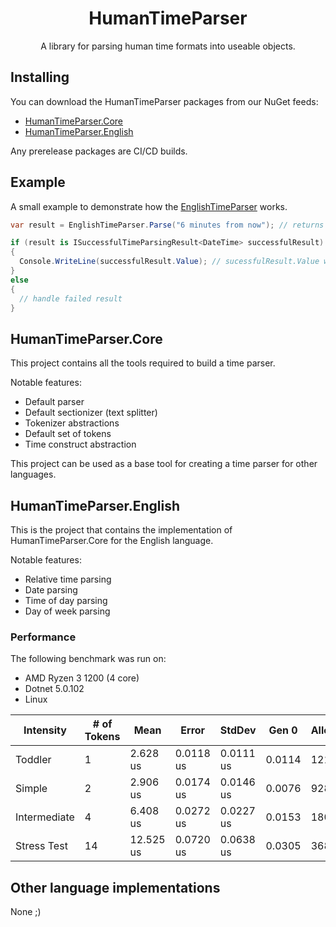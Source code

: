 <div align="center">
  <h1>HumanTimeParser</h1>
  <p>A library for parsing human time formats into useable objects.</p>
</div>

## Installing
You can download the HumanTimeParser packages from our NuGet feeds:
* [HumanTimeParser.Core](https://www.nuget.org/packages/HumanTimeParser.Core/)
* [HumanTimeParser.English](https://www.nuget.org/packages/HumanTimeParser.English)

Any prerelease packages are CI/CD builds.

## Example
A small example to demonstrate how the [EnglishTimeParser](https://github.com/Zackattak01/HumanTimeParser/blob/main/src/HumanTimeParser.English/EnglishTimeParser.cs) works.
```csharp
var result = EnglishTimeParser.Parse("6 minutes from now"); // returns a generic ITimeParsingResult

if (result is ISuccessfulTimeParsingResult<DateTime> successfulResult) // to determine if the result is successful or not we pattern match.  DefaultTimeParsingResult also works.
{
  Console.WriteLine(successfulResult.Value); // sucessfulResult.Value will represent a time 6 minutes from DateTime.Now
}
else
{
  // handle failed result
}
```

## HumanTimeParser.Core
This project contains all the tools required to build a time parser.

Notable features:
* Default parser
* Default sectionizer (text splitter)
* Tokenizer abstractions
* Default set of tokens
* Time construct abstraction

This project can be used as a base tool for creating a time parser for other languages.

## HumanTimeParser.English
This is the project that contains the implementation of HumanTimeParser.Core for the English language.

Notable features:
* Relative time parsing
* Date parsing
* Time of day parsing
* Day of week parsing

### Performance
The following benchmark was run on:
* AMD Ryzen 3 1200 (4 core)
* Dotnet 5.0.102
* Linux

|    Intensity |  # of Tokens |      Mean |     Error |    StdDev |  Gen 0 | Allocated |
|------------- |--------------|-----------|-----------|-----------|--------|-----------|
|      Toddler |            1 | 2.628 us  | 0.0118 us | 0.0111 us | 0.0114 | 1216 B    |
|       Simple |            2 | 2.906 us  | 0.0174 us | 0.0146 us | 0.0076 | 928 B     |
| Intermediate |            4 | 6.408 us  | 0.0272 us | 0.0227 us | 0.0153 | 1808 B    |
|  Stress Test |           14 | 12.525 us | 0.0720 us | 0.0638 us | 0.0305 | 3688 B    |

## Other language implementations
None ;)
